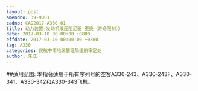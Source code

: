 ```yaml
---
layout: post
amendno: 39-9001
cadno: CAD2017-A330-01
title: 动力装置-发动机液压阻尼器-更换（寿命限制））
date: 2017-03-10 00:00:00 +0800
effdate: 2017-03-10 00:00:00 +0800
tag: A330
categories: 民航中南地区管理局适航审定处
author: 朱江
---
```


##适用范围:
本指令适用于所有序列号的空客A330-243、A330-243F、A330-341、A330-342和A330-343飞机。

